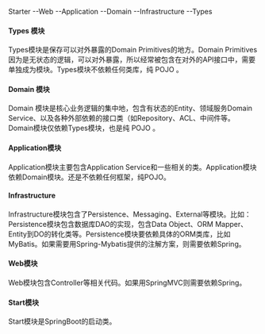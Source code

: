 Starter
    --Web
        --Application
            --Domain
                --Infrastructure
                    --Types
#### Types 模块
Types模块是保存可以对外暴露的Domain Primitives的地方。Domain Primitives因为是无状态的逻辑，可以对外暴露，所以经常被包含在对外的API接口中，需要单独成为模块。Types模块不依赖任何类库，纯 POJO 。
#### Domain 模块
Domain 模块是核心业务逻辑的集中地，包含有状态的Entity、领域服务Domain Service、以及各种外部依赖的接口类（如Repository、ACL、中间件等。Domain模块仅依赖Types模块，也是纯 POJO 。
#### Application模块
Application模块主要包含Application Service和一些相关的类。Application模块依赖Domain模块。还是不依赖任何框架，纯POJO。
#### Infrastructure
Infrastructure模块包含了Persistence、Messaging、External等模块。比如：Persistence模块包含数据库DAO的实现，包含Data Object、ORM Mapper、Entity到DO的转化类等。Persistence模块要依赖具体的ORM类库，比如MyBatis。如果需要用Spring-Mybatis提供的注解方案，则需要依赖Spring。
#### Web模块
Web模块包含Controller等相关代码。如果用SpringMVC则需要依赖Spring。
#### Start模块
Start模块是SpringBoot的启动类。


